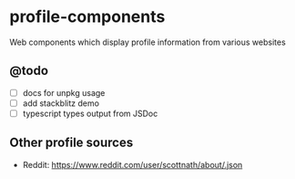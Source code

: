 # profile-components

Web components which display profile information from various websites

## @todo

- [ ] docs for unpkg usage
- [ ] add stackblitz demo
- [ ] typescript types output from JSDoc

## Other profile sources

* Reddit: https://www.reddit.com/user/scottnath/about/.json